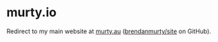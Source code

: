# murty.io

Redirect to my main website at [murty.au](https://murty.au) ([brendanmurty/site](https://github.com/brendanmurty/site) on GitHub).
